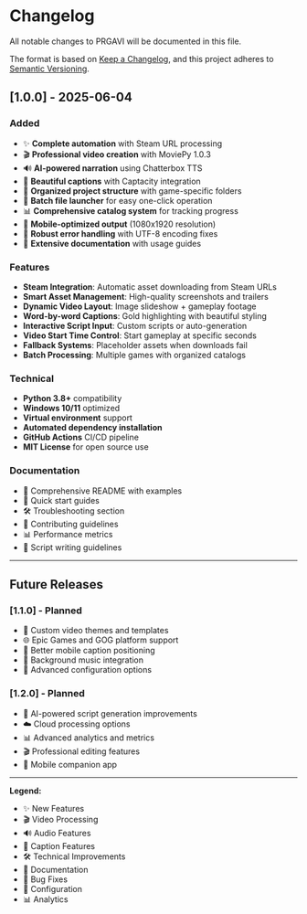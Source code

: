 # Changelog

All notable changes to PRGAVI will be documented in this file.

The format is based on [Keep a Changelog](https://keepachangelog.com/en/1.0.0/),
and this project adheres to [Semantic Versioning](https://semver.org/spec/v2.0.0.html).

## [1.0.0] - 2025-06-04

### Added
- ✨ **Complete automation** with Steam URL processing
- 🎬 **Professional video creation** with MoviePy 1.0.3
- 🔊 **AI-powered narration** using Chatterbox TTS
- 📝 **Beautiful captions** with Captacity integration
- 📁 **Organized project structure** with game-specific folders
- 🚀 **Batch file launcher** for easy one-click operation
- 📊 **Comprehensive catalog system** for tracking progress
- 🎯 **Mobile-optimized output** (1080x1920 resolution)
- 🔄 **Robust error handling** with UTF-8 encoding fixes
- 📖 **Extensive documentation** with usage guides

### Features
- **Steam Integration**: Automatic asset downloading from Steam URLs
- **Smart Asset Management**: High-quality screenshots and trailers
- **Dynamic Video Layout**: Image slideshow + gameplay footage
- **Word-by-word Captions**: Gold highlighting with beautiful styling
- **Interactive Script Input**: Custom scripts or auto-generation
- **Video Start Time Control**: Start gameplay at specific seconds
- **Fallback Systems**: Placeholder assets when downloads fail
- **Batch Processing**: Multiple games with organized catalogs

### Technical
- **Python 3.8+** compatibility
- **Windows 10/11** optimized
- **Virtual environment** support
- **Automated dependency installation**
- **GitHub Actions** CI/CD pipeline
- **MIT License** for open source use

### Documentation
- 📖 Comprehensive README with examples
- 🚀 Quick start guides
- 🛠️ Troubleshooting section
- 🤝 Contributing guidelines
- 📊 Performance metrics
- 🎯 Script writing guidelines

---

## Future Releases

### [1.1.0] - Planned
- 🎨 Custom video themes and templates
- 🌐 Epic Games and GOG platform support
- 📱 Better mobile caption positioning
- 🎵 Background music integration
- 🔧 Advanced configuration options

### [1.2.0] - Planned
- 🤖 AI-powered script generation improvements
- ☁️ Cloud processing options
- 📊 Advanced analytics and metrics
- 🎬 Professional editing features
- 📱 Mobile companion app

---

**Legend:**
- ✨ New Features
- 🎬 Video Processing
- 🔊 Audio Features
- 📝 Caption Features
- 🛠️ Technical Improvements
- 📖 Documentation
- 🐛 Bug Fixes
- 🔧 Configuration
- 📊 Analytics 